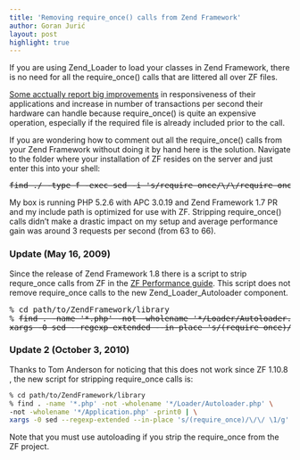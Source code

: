 ```yaml
---
title: 'Removing require_once() calls from Zend Framework'
author: Goran Jurić
layout: post
highlight: true
---
```

If you are using Zend\_Loader to load your classes in Zend Framework, there is no need for all the require\_once() calls that are littered all over ZF files.

[Some acctually report big improvements][1] in responsiveness of their applications and increase in number of transactions per second their hardware can handle because require_once() is quite an expensive operation, especially if the required file is already included prior to the call.<!--more-->

If you are wondering how to comment out all the require_once() calls from your <span><span>Zend</span></span> Framework without doing it by hand here is the solution. Navigate to the folder where your installation of ZF resides on the server and just enter this into your shell:

<pre><span style="text-decoration: line-through;">find ./ -type f -exec <span><span>sed</span></span> -i 's/require_once/\/\/require_once/' {} \;</span></pre>

My box is running PHP 5.2.6 with APC 3.0.19 and Zend Framework 1.7 PR and my include path is optimized for use with ZF. Stripping require_once() calls didn&#8217;t make a drastic impact on my setup and average performance gain was around 3 requests per second (from 63 to 66).

### Update (May 16, 2009)

Since the release of Zend Framework 1.8 there is a script to strip requre_once calls from ZF in the [ZF Performance guide][2]. This script does not remove require\_once calls to the new Zend\_Loader_Autoloader component.

<pre>% cd path/to/ZendFramework/library
% <span style="text-decoration: line-through;">find . -name '*.php' -not -wholename '*/Loader/Autoloader.php' -print0 | \
xargs -0 sed --regexp-extended --in-place 's/(require_once)/\/\/ \1/g'</span></pre>

### Update 2 (October 3, 2010)

Thanks to Tom Anderson for noticing that this does not work since ZF 1.10.8 , the new script for stripping require_once calls is:

~~~bash
% cd path/to/ZendFramework/library
% find . -name '*.php' -not -wholename '*/Loader/Autoloader.php' \
-not -wholename '*/Application.php' -print0 | \
xargs -0 sed --regexp-extended --in-place 's/(require_once)/\/\/ \1/g'
~~~

Note that you must use autoloading if you strip the require_once from the ZF project.

 [1]: http://www.whitewashing.de/blog/articles/73
 [2]: http://framework.zend.com/manual/en/performance.classloading.html#performance.classloading.striprequires